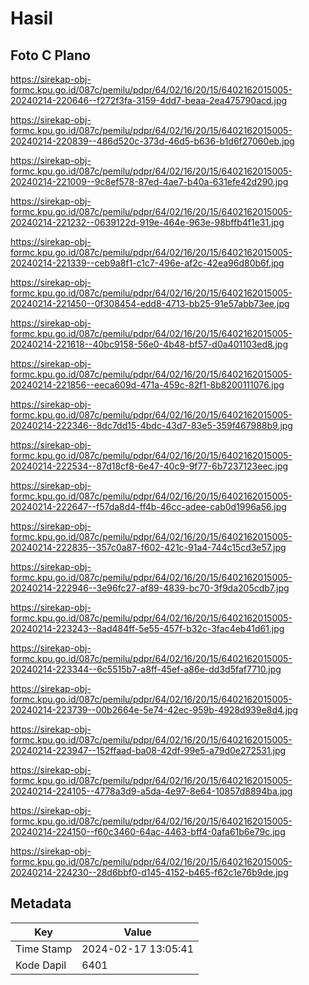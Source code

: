 # Hasil

## Foto C Plano

https://sirekap-obj-formc.kpu.go.id/087c/pemilu/pdpr/64/02/16/20/15/6402162015005-20240214-220646--f272f3fa-3159-4dd7-beaa-2ea475790acd.jpg

https://sirekap-obj-formc.kpu.go.id/087c/pemilu/pdpr/64/02/16/20/15/6402162015005-20240214-220839--486d520c-373d-46d5-b636-b1d6f27060eb.jpg

https://sirekap-obj-formc.kpu.go.id/087c/pemilu/pdpr/64/02/16/20/15/6402162015005-20240214-221009--9c8ef578-87ed-4ae7-b40a-631efe42d290.jpg

https://sirekap-obj-formc.kpu.go.id/087c/pemilu/pdpr/64/02/16/20/15/6402162015005-20240214-221232--0639122d-919e-464e-963e-98bffb4f1e31.jpg

https://sirekap-obj-formc.kpu.go.id/087c/pemilu/pdpr/64/02/16/20/15/6402162015005-20240214-221339--ceb9a8f1-c1c7-496e-af2c-42ea96d80b6f.jpg

https://sirekap-obj-formc.kpu.go.id/087c/pemilu/pdpr/64/02/16/20/15/6402162015005-20240214-221450--0f308454-edd8-4713-bb25-91e57abb73ee.jpg

https://sirekap-obj-formc.kpu.go.id/087c/pemilu/pdpr/64/02/16/20/15/6402162015005-20240214-221618--40bc9158-56e0-4b48-bf57-d0a401103ed8.jpg

https://sirekap-obj-formc.kpu.go.id/087c/pemilu/pdpr/64/02/16/20/15/6402162015005-20240214-221856--eeca609d-471a-459c-82f1-8b8200111076.jpg

https://sirekap-obj-formc.kpu.go.id/087c/pemilu/pdpr/64/02/16/20/15/6402162015005-20240214-222346--8dc7dd15-4bdc-43d7-83e5-359f467988b9.jpg

https://sirekap-obj-formc.kpu.go.id/087c/pemilu/pdpr/64/02/16/20/15/6402162015005-20240214-222534--87d18cf8-6e47-40c9-9f77-6b7237123eec.jpg

https://sirekap-obj-formc.kpu.go.id/087c/pemilu/pdpr/64/02/16/20/15/6402162015005-20240214-222647--f57da8d4-ff4b-46cc-adee-cab0d1996a56.jpg

https://sirekap-obj-formc.kpu.go.id/087c/pemilu/pdpr/64/02/16/20/15/6402162015005-20240214-222835--357c0a87-f602-421c-91a4-744c15cd3e57.jpg

https://sirekap-obj-formc.kpu.go.id/087c/pemilu/pdpr/64/02/16/20/15/6402162015005-20240214-222946--3e96fc27-af89-4839-bc70-3f9da205cdb7.jpg

https://sirekap-obj-formc.kpu.go.id/087c/pemilu/pdpr/64/02/16/20/15/6402162015005-20240214-223243--8ad484ff-5e55-457f-b32c-3fac4eb41d61.jpg

https://sirekap-obj-formc.kpu.go.id/087c/pemilu/pdpr/64/02/16/20/15/6402162015005-20240214-223344--6c5515b7-a8ff-45ef-a86e-dd3d5faf7710.jpg

https://sirekap-obj-formc.kpu.go.id/087c/pemilu/pdpr/64/02/16/20/15/6402162015005-20240214-223739--00b2664e-5e74-42ec-959b-4928d939e8d4.jpg

https://sirekap-obj-formc.kpu.go.id/087c/pemilu/pdpr/64/02/16/20/15/6402162015005-20240214-223947--152ffaad-ba08-42df-99e5-a79d0e272531.jpg

https://sirekap-obj-formc.kpu.go.id/087c/pemilu/pdpr/64/02/16/20/15/6402162015005-20240214-224105--4778a3d9-a5da-4e97-8e64-10857d8894ba.jpg

https://sirekap-obj-formc.kpu.go.id/087c/pemilu/pdpr/64/02/16/20/15/6402162015005-20240214-224150--f60c3460-64ac-4463-bff4-0afa61b6e79c.jpg

https://sirekap-obj-formc.kpu.go.id/087c/pemilu/pdpr/64/02/16/20/15/6402162015005-20240214-224230--28d6bbf0-d145-4152-b465-f62c1e76b9de.jpg


## Metadata

| Key        | Value               |
| ---------- | ------------------- |
| Time Stamp | 2024-02-17 13:05:41 |
| Kode Dapil | 6401                |



